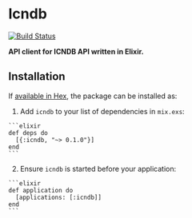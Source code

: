 # Icndb

[![Build Status](https://travis-ci.org/MatUrbanski/icndb.svg?branch=master)](https://travis-ci.org/MatUrbanski/icndb)

**API client for ICNDB API written in Elixir.**

## Installation

If [available in Hex](https://hex.pm/docs/publish), the package can be installed as:

  1. Add `icndb` to your list of dependencies in `mix.exs`:

    ```elixir
    def deps do
      [{:icndb, "~> 0.1.0"}]
    end
    ```

  2. Ensure `icndb` is started before your application:

    ```elixir
    def application do
      [applications: [:icndb]]
    end
    ```

